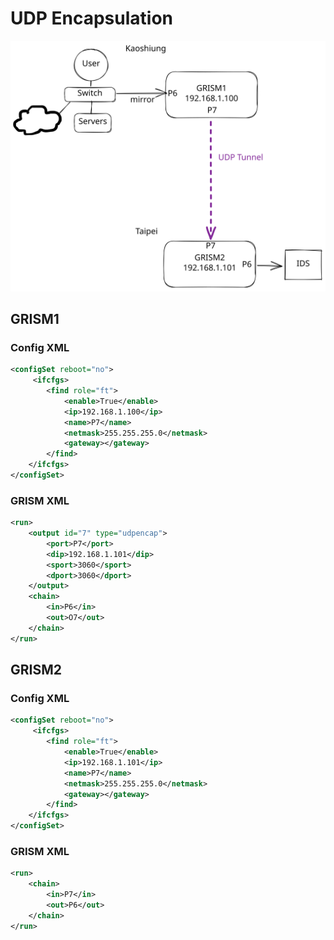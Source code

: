 # UDP Encapsulation

<img src="../.gitbook/assets/file.excalidraw (1).svg" alt="UDP Tunnel for Mirror traffic" class="gitbook-drawing">

## GRISM1

### Config XML

```xml
<configSet reboot="no">
     <ifcfgs>
        <find role="ft">
            <enable>True</enable>
            <ip>192.168.1.100</ip>
            <name>P7</name>
            <netmask>255.255.255.0</netmask>
            <gateway></gateway>
        </find>
    </ifcfgs>
</configSet>
```

### GRISM XML

```xml
<run>
    <output id="7" type="udpencap">
        <port>P7</port>
        <dip>192.168.1.101</dip>
        <sport>3060</sport>
        <dport>3060</dport>
    </output>
    <chain>
        <in>P6</in>
        <out>O7</out>
    </chain>
</run>
```

## GRISM2

### Config XML

```xml
<configSet reboot="no">
     <ifcfgs>
        <find role="ft">
            <enable>True</enable>
            <ip>192.168.1.101</ip>
            <name>P7</name>
            <netmask>255.255.255.0</netmask>
            <gateway></gateway>
        </find>
    </ifcfgs>
</configSet>
```

### GRISM XML

```xml
<run>
    <chain>
        <in>P7</in>
        <out>P6</out>
    </chain>
</run>
```
